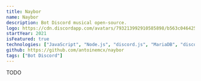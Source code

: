 ```yaml
---
title: Naybor
name: Naybor
description: Bot Discord musical open-source.
logo: https://cdn.discordapp.com/avatars/793213992910585898/b563c0464256bdbf72a4751363f48f07.webp?size=1024
startYear: 2021
isFeatured: true
technologies: ["JavaScript", "Node.js", "discord.js", "MariaDB", "discord-player"]
github: https://github.com/antoinemcx/naybor
tags: ["Bot Discord"]
---
```


TODO
